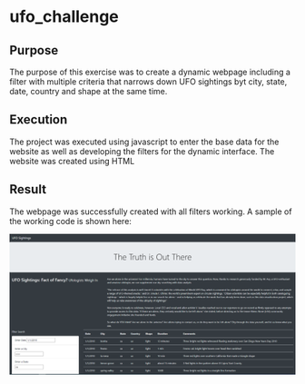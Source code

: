 # ufo_challenge

## Purpose
The purpose of this exercise was to create a dynamic webpage including a filter with multiple criteria that narrows down UFO sightings byt city, state, date, country and shape at the same time.

## Execution
The project was executed using javascript to enter the base data for the website as well as developing the filters for the dynamic interface.  The website was created using HTML


## Result
The webpage was successfully created with all filters working.  A sample of the working code is shown here:

![image-name](Capture.PNG)

